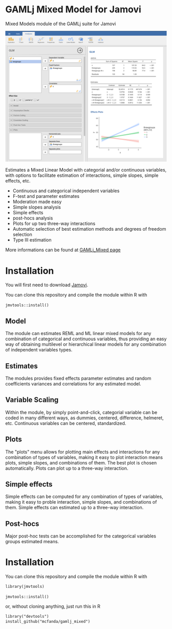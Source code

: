 # GAMLj Mixed Model for Jamovi

Mixed Models module of the GAMLj suite for Jamovi

<img src="docs/i1.png" class="img-responsive" alt="">


Estimates a Mixed Linear Model with categorial and/or continuous variables, with options to facilitate estimation of interactions, simple slopes, simple effects, etc.

* Continuous and categorical independent variables
* F-test and parameter estimates
* Moderation made easy
* Simple slopes analysis
* Simple effects
* post-hocs analysis
* Plots for up two three-way interactions
* Automatic selection of best estimation methods and degrees of freedom selection
* Type III estimation

More informations can be found at [GAMLj_Mixed page](https://mcfanda.github.io/gamlj_mixed/)

# Installation

You will first need to download [Jamovi](https://www.jamovi.org/download.html). 


You can clone this repository and compile the module within R with 

``` jmvtools::install() ```



## Model
The module can estimates REML and ML linear mixed models for any combination of categorical and continuous variables, thus providing an easy way of obtaining multilevel or hierarchical linear models for any combination of independent variables types.

## Estimates
The modules provides  fixed effects parameter estimates and random coefficients variances and correlations for any estimated model. 

## Variable Scaling
Within the module, by simply point-and-click, categorial variable can be coded in many different ways, as dummies, centered, difference, helmeret, etc.
Continuous variables can be centered, standardized. 


## Plots
The "plots" menu allows for plotting  main effects and interactions for any combination of types of variables, 
making it easy to plot interaction means plots, simple slopes, and combinations of them. The best plot is chosen automatically.
Plots can plot up to a three-way interaction.
## Simple effects
Simple effects can be computed for any combination of types of variables, 
making it easy to proble interaction, simple slopes, and combinations of them. 
Simple effects can estimated  up to a three-way interaction.

## Post-hocs
Major post-hoc tests can be accomplished for the categorical variables groups estimated means.


# Installation


You can clone this repository and compile the module within R with 

```
library(jmvtools)

jmvtools::install()

```

or, without cloning anything, just run this in R


```
library("devtools")
install_github("mcfanda/gamlj_mixed")

````


